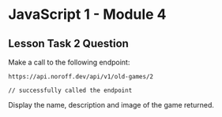 # JavaScript 1 - Module 4

## Lesson Task 2 Question

Make a call to the following endpoint:

```
https://api.noroff.dev/api/v1/old-games/2

// successfully called the endpoint
```

Display the name, description and image of the game returned.
